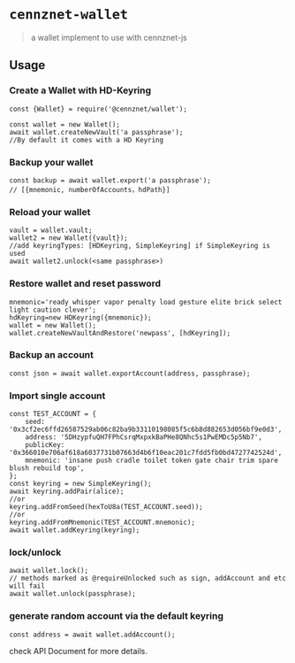 # `cennznet-wallet`

> a wallet implement to use with cennznet-js

## Usage

### Create a Wallet with HD-Keyring

```
const {Wallet} = require('@cennznet/wallet');

const wallet = new Wallet();
await wallet.createNewVault('a passphrase');
//By default it comes with a HD Keyring
```

### Backup your wallet

```
const backup = await wallet.export('a passphrase');
// [{mnemonic, numberOfAccounts，hdPath}]
```

### Reload your wallet
```
vault = wallet.vault;
wallet2 = new Wallet({vault});
//add keyringTypes: [HDKeyring, SimpleKeyring] if SimpleKeyring is used
await wallet2.unlock(<same passphrase>)
```

### Restore wallet and reset password
```
mnemonic='ready whisper vapor penalty load gesture elite brick select light caution clever';
hdKeyring=new HDKeyring({mnemonic});
wallet = new Wallet();
wallet.createNewVaultAndRestore('newpass', [hdKeyring]);
```

### Backup an account

```
const json = await wallet.exportAccount(address, passphrase);
```

### Import single account

```
const TEST_ACCOUNT = {
    seed: '0x3cf2ec6ffd26587529ab06c82ba9b33110198085f5c6b8d882653d056bf9e0d3',
    address: '5DHzypfuQH7FPhCsrqMxpxkBaPHe8QNhc5s1PwEMDc5p5Nb7',
    publicKey: '0x366010e706af618a6037731b07663d4b6f10eac201c7fdd5fb0bd4727742524d',
    mnemonic: 'insane push cradle toilet token gate chair trim spare blush rebuild top',
};
const keyring = new SimpleKeyring();
await keyring.addPair(alice);
//or
keyring.addFromSeed(hexToU8a(TEST_ACCOUNT.seed));
//or
keyring.addFromMnemonic(TEST_ACCOUNT.mnemonic);
await wallet.addKeyring(keyring);
```

### lock/unlock

```
await wallet.lock();
// methods marked as @requireUnlocked such as sign, addAccount and etc will fail
await wallet.unlock(passphrase);
```

### generate random account via the default keyring

```
const address = await wallet.addAccount();
```

check API Document for more details.
